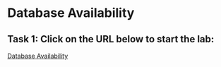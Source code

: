 # Database Availability

## Task 1: Click on the URL below to start the lab:
<a href="https://apexapps.oracle.com/pls/apex/dbpm/r/livelabs/run-workshop?p210_wid=854">Database Availability</a>
 